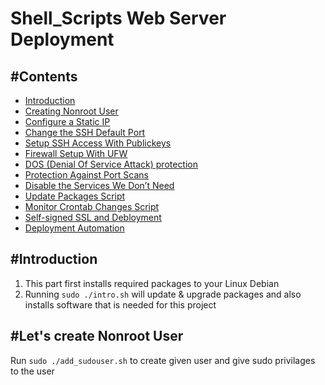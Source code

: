 # Shell_Scripts Web Server Deployment

## #Contents

- [Introduction](#introduction)
- [Creating Nonroot User](#adduser)
- [Configure a Static IP](#staticIP)
- [Change the SSH Default Port](#sshPort)
- [Setup SSH Access With Publickeys](#sshPubkey)
- [Firewall Setup With UFW](#ufw)
- [DOS (Denial Of Service Attack) protection](#DOS)
- [Protection Against Port Scans](#scanSecure)
- [Disable the Services We Don’t Need](#DisableServices)
- [Update Packages Script](#updateScript)
- [Monitor Crontab Changes Script](#cronScript)
- [Self-signed SSL and Debloyment](#apache)
- [Deployment Automation](#automation)

## #Introduction <a id="introduction"></a>
1. This part first installs required packages to your Linux Debian
2. Running `sudo ./intro.sh` will update & upgrade packages and also installs software
that is needed for this project

## #Let's create Nonroot User <a id="adduser"></a>
Run `sudo ./add_sudouser.sh` to create given user and give sudo privilages to the user


